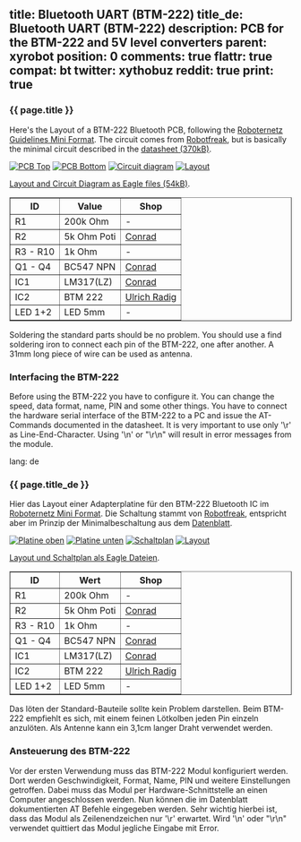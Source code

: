 title: Bluetooth UART (BTM-222)
title_de: Bluetooth UART (BTM-222)
description: PCB for the BTM-222 and 5V level converters
parent: xyrobot
position: 0
comments: true
flattr: true
compat: bt
twitter: xythobuz
reddit: true
print: true
---

### {{ page.title }}

Here's the Layout of a BTM-222 Bluetooth PCB, following the [Roboternetz Guidelines Mini Format][1]. The circuit comes from [Robotfreak][2], but is basically the minimal circuit described in the [datasheet (370kB)][3].

[![PCB Top][4]][5]
[![PCB Bottom][6]][7]
[![Circuit diagram][8]][9]
[![Layout][10]][11]

[Layout and Circuit Diagram as Eagle files (54kB)][12].

<table border="1">
  <tr><th>ID</th><th>Value</th><th>Shop</th></tr>
  <tr><td>R1</td><td>200k Ohm</td><td>-</td></tr>
  <tr><td>R2</td><td>5k Ohm Poti</td><td><a href="http://www.conrad.de/ce/de/product/430722/">Conrad</a></td></tr>
  <tr><td>R3 - R10</td><td>1k Ohm</td><td>-</td></tr>
  <tr><td>Q1 - Q4</td><td>BC547 NPN</td><td><a href="http://www.conrad.de/ce/de/product/155012/">Conrad</a></td></tr>
  <tr><td>IC1</td><td>LM317(LZ)</td><td><a href="http://www.conrad.de/ce/de/product/155585/">Conrad</a></td></tr>
  <tr><td>IC2</td><td>BTM 222</td><td><a href="http://shop.ulrichradig.de/aktive-Bauelemente/Module/Bluetooth-Module-BTM222.html">Ulrich Radig</a></td></tr>
  <tr><td>LED 1+2</td><td>LED 5mm</td><td>-</td></tr>
</table>

Soldering the standard parts should be no problem. You should use a find soldering iron to connect each pin of the BTM-222, one after another. A 31mm long piece of wire can be used as antenna.

### Interfacing the BTM-222

Before using the BTM-222 you have to configure it. You can change the speed, data format, name, PIN and some other things. You have to connect the hardware serial interface of the BTM-222 to a PC and issue the AT-Commands documented in the datasheet. It is very important to use only '\r' as Line-End-Character. Using '\n' or "\r\n" will result in error messages from the module.

 [1]: http://www.rn-wissen.de/index.php/RN-Definitionen
 [2]: http://www.robotfreak.de/blog/mikrocontroller/preiswerte-bluetooth-anbindung/44
 [3]: files/btm222.pdf
 [4]: img/BT_Top_small.jpg
 [5]: img/BT_Top.jpg
 [6]: img/BT_Bot_small.jpg
 [7]: img/BT_Bot.jpg
 [8]: img/bt_plan_small.png
 [9]: img/bt_plan.png
 [10]: img/BT_Layout_small.png
 [11]: img/BT_Layout.png
 [12]: files/bluetooth.zip

lang: de

### {{ page.title_de }}

Hier das Layout einer Adapterplatine für den BTM-222 Bluetooth IC im [Roboternetz Mini Format][1]. Die Schaltung stammt von [Robotfreak][2], entspricht aber im Prinzip der Minimalbeschaltung aus dem [Datenblatt][3].

[![Platine oben][4]][5]
[![Platine unten][6]][7]
[![Schaltplan][8]][9]
[![Layout][10]][11]

[Layout und Schaltplan als Eagle Dateien][12].

<table border="1">
  <tr><th>ID</th><th>Wert</th><th>Shop</th></tr>
  <tr><td>R1</td><td>200k Ohm</td><td>-</td></tr>
  <tr><td>R2</td><td>5k Ohm Poti</td><td><a href="http://www.conrad.de/ce/de/product/430722/">Conrad</a></td></tr>
  <tr><td>R3 - R10</td><td>1k Ohm</td><td>-</td></tr>
  <tr><td>Q1 - Q4</td><td>BC547 NPN</td><td><a href="http://www.conrad.de/ce/de/product/155012/">Conrad</a></td></tr>
  <tr><td>IC1</td><td>LM317(LZ)</td><td><a href="http://www.conrad.de/ce/de/product/155585/">Conrad</a></td></tr>
  <tr><td>IC2</td><td>BTM 222</td><td><a href="http://shop.ulrichradig.de/aktive-Bauelemente/Module/Bluetooth-Module-BTM222.html">Ulrich Radig</a></td></tr>
  <tr><td>LED 1+2</td><td>LED 5mm</td><td>-</td></tr>
</table>

Das löten der Standard-Bauteile sollte kein Problem darstellen. Beim BTM-222 empfiehlt es sich, mit einem feinen Lötkolben jeden Pin einzeln anzulöten. Als Antenne kann ein 3,1cm langer Draht verwendet werden.

### Ansteuerung des BTM-222

Vor der ersten Verwendung muss das BTM-222 Modul konfiguriert werden. Dort werden Geschwindigkeit, Format, Name, PIN und weitere Einstellungen getroffen. Dabei muss das Modul per Hardware-Schnittstelle an einen Computer angeschlossen werden. Nun können die im Datenblatt dokumentierten AT Befehle eingegeben werden. Sehr wichtig hierbei ist, dass das Modul als Zeilenendzeichen nur '\r' erwartet. Wird '\n' oder "\r\n" verwendet quittiert das Modul jegliche Eingabe mit Error.

 [1]: http://www.rn-wissen.de/index.php/RN-Definitionen
 [2]: http://www.robotfreak.de/blog/mikrocontroller/preiswerte-bluetooth-anbindung/44
 [3]: files/btm222.pdf
 [4]: img/BT_Top_small.jpg
 [5]: img/BT_Top.jpg
 [6]: img/BT_Bot_small.jpg
 [7]: img/BT_Bot.jpg
 [8]: img/bt_plan_small.png
 [9]: img/bt_plan.png
 [10]: img/BT_Layout_small.png
 [11]: img/BT_Layout.png
 [12]: files/bluetooth.zip